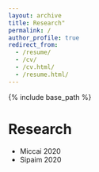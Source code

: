 ```yaml
---
layout: archive
title: Research"
permalink: /
author_profile: true
redirect_from:
  - /resume/
  - /cv/
  - /cv.html/
  - /resume.html/
---
```


{% include base_path %}

Research
======
* Miccai 2020
* Sipaim 2020
